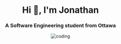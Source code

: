 <h1 align="center">Hi 👋, I'm Jonathan</h1>
<h3 align="center">A Software Engineering student from Ottawa</h3>

<p align="center">
  <img src="https://github.com/user-attachments/assets/4716437b-0c27-4525-a25e-87f3ec244cbf" alt="coding">
</p>
